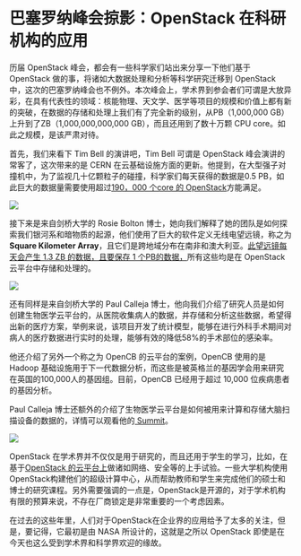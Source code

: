 # 巴塞罗纳峰会掠影：OpenStack 在科研机构的应用

历届 OpenStack 峰会，都会有一些科学家们站出来分享一下他们基于 OpenStack 做的事，将诸如大数据处理和分析等科学研究迁移到 OpenStack 中，这次的巴塞罗纳峰会也不例外。本次峰会上，学术界到参会者们可谓是大放异彩，在具有代表性的领域：核能物理、天文学、医学等项目的规模和价值上都有新的突破，在数据的存储和处理上我们有了完全新的级别，从PB（1,000,000 GB）上升到了ZB（1,000,000,000,000 GB），而且还用到了数十万颗 CPU core。如此之规模，是该严肃对待。

首先，我们来看下 Tim Bell 的演讲吧，Tim Bell 可谓是 OpenStack 峰会演讲的常客了，这次带来的是 CERN 在云基础设施方面的更新。他提到，在大型强子对撞机中，为了监视几十亿颗粒子的碰撞，科学家们每天获得的数据是0.5 PB，如此巨大的数据量需要使用超过[190，000 个core 的 OpenStack](https://www.youtube.com/watch?v=KPZXsPsD1hg)方能满足。

![](https://cdn.mirantis.com/wp-content/uploads/2016/11/timbell.png)

接下来是来自剑桥大学的 Rosie Bolton 博士，她向我们解释了她的团队是如何探索我们银河系和暗物质的起源，他们使用了巨大的软件定义无线电望远镜，称之为**Square Kilometer Array**，且它们是跨地域分布在南非和澳大利亚。[此望远镜每天会产生 1.3 ZB 的数据，且要保存 1 个PB的数据，](https://www.youtube.com/watch?v=xsbCPSp-X3Q)所有这些均是在 OpenStack 云平台中存储和处理的。

![](https://cdn.mirantis.com/wp-content/uploads/2016/11/RosieBolton.png?resize=1043x588)

还有同样是来自剑桥大学的 Paul Calleja 博士，他向我们介绍了研究人员是如何创建生物医学云平台的，从医院收集病人的数据，并存储和分析这些数据，希望得出新的医疗方案，举例来说，该项目开发了统计模型，能够在进行外科手术期间对病人的医疗数据进行实时的处理，能够有效的降低58%的手术部位的感染率。

他还介绍了另外一个称之为 OpenCB 的云平台的案例，OpenCB 使用的是 Hadoop 基础设施用于下一代数据分析，而这些是被英格兰的基因学会用来研究在英国的100,000人的基因组。目前，OpenCB 已经用于超过  10,000 位疾病患者的基因分析。

Paul Calleja 博士还额外的介绍了生物医学云平台是如何被用来计算和存储大脑扫描设备的数据的，详情可以观看他的[ Summit](https://www.youtube.com/watch?v=KPZXsPsD1hg)。

![](https://cdn.mirantis.com/wp-content/uploads/2016/11/Biomedical.png?resize=1046x588)

OpenStack 在学术界并不仅仅是用于研究的，而且还用于学生的学习，比如，在基于[OpenStack 的云平台上](https://www.mirantis.com/openstack-cloud/?utm_source=wwwmirantiscom&utm_medium=text&utm_campaign=OC%20weight%20increasing)做诸如网络、安全等的上手试验。一些大学机构使用OpenStack构建他们的超级计算中心，从而帮助教师和学生来完成他们的硕士和博士的研究课程。另外需要强调的一点是，OpenStack是开源的，对于学术机构有限的预算来说，不存在厂商锁定是非常重要的一个考虑因素。

在过去的这些年里，人们对于OpenStack在企业界的应用给予了太多的关注，但是，要记得，它最初是由 NASA 所设计的，这就是之所以 OpenStack 即使是在今天也这么受到学术界和科学界欢迎的缘故。
